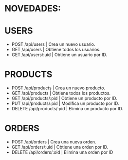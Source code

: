 # NOVEDADES:

<h1>USERS</h1>

- POST /api/users | Crea un nuevo usuario.
- GET /api/users | Obtiene todos los usuarios.
- GET /api/users/:uid | Obtiene un usuario por ID.

<h1>PRODUCTS</h1>

- POST /api/products | Crea un nuevo producto.
- GET /api/products | Obtiene todos los productos.
- GET /api/products/:pid | Obtiene un producto por ID.
- PUT /api/products/:pid | Modifica un producto por ID.
- DELETE /api/products/:pid | Elimina un producto por ID.

<h1>ORDERS</h1>

- POST /api/orders | Crea una nueva orden.
- GET /api/orders/:uid | Obtiene una orden por ID.
- DELETE /api/orders/:oid | Elimina una orden por ID
